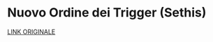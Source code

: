 # Nuovo Ordine dei Trigger (Sethis)

[LINK ORIGINALE](https://chatgpt.com/c/688f0c60-f38c-8321-99f7-3f71791d7182)
